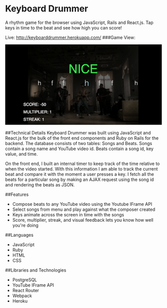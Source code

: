 # Keyboard Drummer
A rhythm game for the browser using JavaScript, Rails and React.js.
Tap keys in time to the beat and see how high you can score!

Live: http://keyboarddrummer.herokuapp.com/
###Game View:

![welcome](./docs/images/gameplay.png)

##Technical Details
Keyboard Drummer was built using JavaScript and React.js for the bulk of the front end components and Ruby on Rails for the backend. The database consists of two tables: Songs and Beats. Songs contain a song name and YouTube video id. Beats contain a song id, key value, and time.

On the front end, I built an internal timer to keep track of the time relative to when the video started. With this information I am able to track the current beat and compare it with the moment a user presses a key. I fetch all the beats for a particular song by making an AJAX request using the song id and rendering the beats as JSON.   

##Features
* Compose beats to any YouTube video using the Youtube IFrame API
* Select songs from menu and play against what the composer created
* Keys animate across the screen in time with the songs
* Score, multiplier, streak, and visual feedback lets you know how well you're doing

##Languages
* JavaScript
* Ruby
* HTML
* CSS

##Libraries and Technologies
* PostgreSQL
* YouTube IFrame API
* React Router
* Webpack
* Heroku
